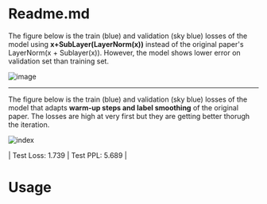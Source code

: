# Readme.md

The figure below is the train (blue) and validation (sky blue) losses of the model using **x+SubLayer(LayerNorm(x))** instead of the original paper's LayerNorm(x + Sublayer(x)). However, the model shows lower error on validation set than training set.

![image](https://user-images.githubusercontent.com/47516855/91271179-bed54980-e7b4-11ea-9419-3e24c0e697a2.png)

---

The figure below is the train (blue) and validation (sky blue) losses of the model that adapts **warm-up steps and label smoothing** of the original paper.
The losses are high at very first but they are getting better thorugh the iteration.

![index](https://user-images.githubusercontent.com/47516855/91434020-2cf63b00-e89f-11ea-9898-32c798029ce6.png)

| Test Loss: 1.739 | Test PPL:   5.689 |


# Usage